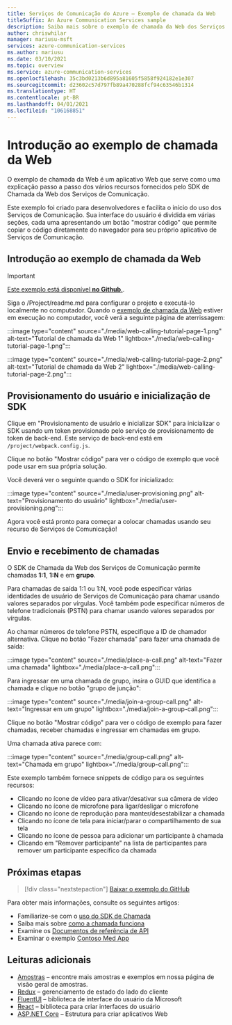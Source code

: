 ```yaml
---
title: Serviços de Comunicação do Azure – Exemplo de chamada da Web
titleSuffix: An Azure Communication Services sample
description: Saiba mais sobre o exemplo de chamada da Web dos Serviços de Comunicação do Azure
author: chriswhilar
manager: mariusu-msft
services: azure-communication-services
ms.author: mariusu
ms.date: 03/10/2021
ms.topic: overview
ms.service: azure-communication-services
ms.openlocfilehash: 35c3bd0213b6d895a81605f5858f924182e1e307
ms.sourcegitcommit: d23602c57d797fb89a470288fcf94c63546b1314
ms.translationtype: HT
ms.contentlocale: pt-BR
ms.lasthandoff: 04/01/2021
ms.locfileid: "106168851"
---
```

# <a name="get-started-with-the-web-calling-sample"></a>Introdução ao exemplo de chamada da Web

O exemplo de chamada da Web é um aplicativo Web que serve como uma explicação passo a passo dos vários recursos fornecidos pelo SDK de Chamada da Web dos Serviços de Comunicação.

Este exemplo foi criado para desenvolvedores e facilita o início do uso dos Serviços de Comunicação. Sua interface do usuário é dividida em várias seções, cada uma apresentando um botão "mostrar código" que permite copiar o código diretamente do navegador para seu próprio aplicativo de Serviços de Comunicação.

## <a name="get-started-with-the-web-calling-sample"></a>Introdução ao exemplo de chamada da Web

> [!IMPORTANT]
> [Este exemplo está disponível **no Github**.](https://github.com/Azure-Samples/communication-services-web-calling-tutorial/).

Siga o /Project/readme.md para configurar o projeto e executá-lo localmente no computador.
Quando o [exemplo de chamada da Web](https://github.com/Azure-Samples/communication-services-web-calling-tutorial) estiver em execução no computador, você verá a seguinte página de aterrissagem:

:::image type="content" source="./media/web-calling-tutorial-page-1.png" alt-text="Tutorial de chamada da Web 1" lightbox="./media/web-calling-tutorial-page-1.png":::

:::image type="content" source="./media/web-calling-tutorial-page-2.png" alt-text="Tutorial de chamada da Web 2" lightbox="./media/web-calling-tutorial-page-2.png":::

## <a name="user-provisioning-and-sdk-initialization"></a>Provisionamento do usuário e inicialização de SDK

Clique em "Provisionamento de usuário e inicializar SDK" para inicializar o SDK usando um token provisionado pelo serviço de provisionamento de token de back-end. Este serviço de back-end está em `/project/webpack.config.js`.

Clique no botão "Mostrar código" para ver o código de exemplo que você pode usar em sua própria solução.

Você deverá ver o seguinte quando o SDK for inicializado:

:::image type="content" source="./media/user-provisioning.png" alt-text="Provisionamento do usuário" lightbox="./media/user-provisioning.png":::

Agora você está pronto para começar a colocar chamadas usando seu recurso de Serviços de Comunicação!

## <a name="placing-and-receiving-calls"></a>Envio e recebimento de chamadas

O SDK de Chamada da Web dos Serviços de Comunicação permite chamadas **1:1**, **1:N** e em **grupo**.

Para chamadas de saída 1:1 ou 1:N, você pode especificar várias identidades de usuário de Serviços de Comunicação para chamar usando valores separados por vírgulas. Você também pode especificar números de telefone tradicionais (PSTN) para chamar usando valores separados por vírgulas.

Ao chamar números de telefone PSTN, especifique a ID de chamador alternativa. Clique no botão "Fazer chamada" para fazer uma chamada de saída:

:::image type="content" source="./media/place-a-call.png" alt-text="Fazer uma chamada" lightbox="./media/place-a-call.png":::

Para ingressar em uma chamada de grupo, insira o GUID que identifica a chamada e clique no botão "grupo de junção":

:::image type="content" source="./media/join-a-group-call.png" alt-text="Ingressar em um grupo" lightbox="./media/join-a-group-call.png":::

Clique no botão "Mostrar código" para ver o código de exemplo para fazer chamadas, receber chamadas e ingressar em chamadas em grupo.

Uma chamada ativa parece com:

:::image type="content" source="./media/group-call.png" alt-text="Chamada em grupo" lightbox="./media/group-call.png":::

Este exemplo também fornece snippets de código para os seguintes recursos:

  - Clicando no ícone de vídeo para ativar/desativar sua câmera de vídeo
  - Clicando no ícone de microfone para ligar/desligar o microfone
  - Clicando no ícone de reprodução para manter/desestabilizar a chamada
  - Clicando no ícone de tela para iniciar/parar o compartilhamento de sua tela
  - Clicando no ícone de pessoa para adicionar um participante à chamada
  - Clicando em "Remover participante" na lista de participantes para remover um participante específico da chamada


## <a name="next-steps"></a>Próximas etapas

>[!div class="nextstepaction"]
>[Baixar o exemplo do GitHub](https://github.com/Azure-Samples/communication-services-web-calling-tutorial/)

Para obter mais informações, consulte os seguintes artigos:

- Familiarize-se com o [uso do SDK de Chamada](../quickstarts/voice-video-calling/calling-client-samples.md)
- Saiba mais sobre [como a chamada funciona](../concepts/voice-video-calling/about-call-types.md)
- Examine os [Documentos de referência de API](/javascript/api/azure-communication-services/@azure/communication-calling/)
- Examinar o exemplo [Contoso Med App](https://github.com/Azure-Samples/communication-services-contoso-med-app)

## <a name="additional-reading"></a>Leituras adicionais

- [Amostras](./overview.md) – encontre mais amostras e exemplos em nossa página de visão geral de amostras.
- [Redux](https://redux.js.org/) – gerenciamento de estado do lado do cliente
- [FluentUI](https://aka.ms/fluent-ui) – biblioteca de interface do usuário da Microsoft
- [React](https://reactjs.org/) – biblioteca para criar interfaces do usuário
- [ASP.NET Core](/aspnet/core/introduction-to-aspnet-core?preserve-view=true&view=aspnetcore-3.1) – Estrutura para criar aplicativos Web
